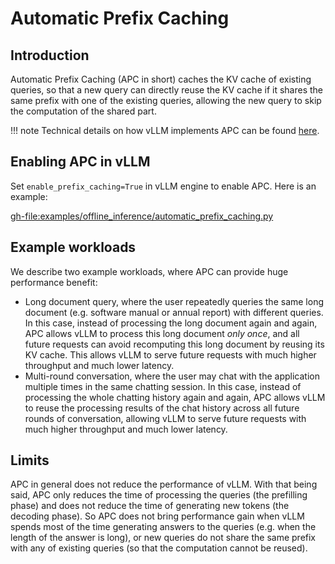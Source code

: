 # Automatic Prefix Caching

## Introduction

Automatic Prefix Caching (APC in short) caches the KV cache of existing queries, so that a new query can directly reuse the KV cache if it shares the same prefix with one of the existing queries, allowing the new query to skip the computation of the shared part.

!!! note
    Technical details on how vLLM implements APC can be found [here](../design/prefix_caching.md).

## Enabling APC in vLLM

Set `enable_prefix_caching=True` in vLLM engine to enable APC. Here is an example:

<gh-file:examples/offline_inference/automatic_prefix_caching.py>

## Example workloads

We describe two example workloads, where APC can provide huge performance benefit:

- Long document query, where the user repeatedly queries the same long document (e.g. software manual or annual report) with different queries. In this case, instead of processing the long document again and again, APC allows vLLM to process this long document *only once*, and all future requests can avoid recomputing this long document by reusing its KV cache. This allows vLLM to serve future requests with much higher throughput and much lower latency.
- Multi-round conversation, where the user may chat with the application multiple times in the same chatting session. In this case, instead of processing the whole chatting history again and again, APC allows vLLM to reuse the processing results of the chat history across all future rounds of conversation, allowing vLLM to serve future requests with much higher throughput and much lower latency.

## Limits

APC in general does not reduce the performance of vLLM. With that being said, APC only reduces the time of processing the queries (the prefilling phase) and does not reduce the time of generating new tokens (the decoding phase). So APC does not bring performance gain when vLLM spends most of the time generating answers to the queries (e.g. when the length of the answer is long), or new queries do not share the same prefix with any of existing queries (so that the computation cannot be reused).
